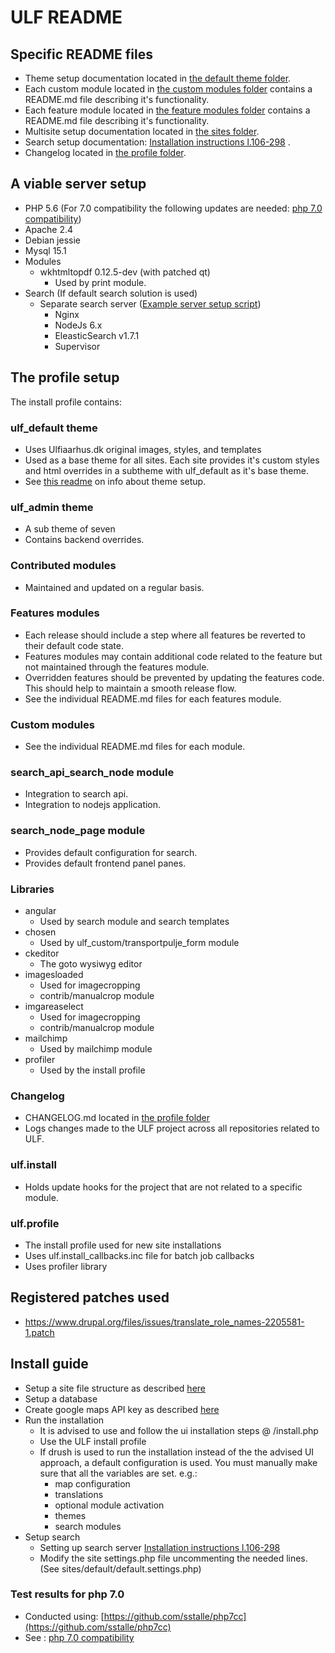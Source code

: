 # ULF README

## Specific README files
- Theme setup documentation located in [the default theme folder](https://github.com/uddannelse-laering-forloeb/ulf/tree/master/profiles/ulf/themes/ulf_default).
- Each custom module located in [the custom modules folder](https://github.com/uddannelse-laering-forloeb/ulf/tree/master/profiles/ulf/modules/ulf_custom) contains a README.md file describing it's functionality.
- Each feature module located in [the feature modules folder](https://github.com/uddannelse-laering-forloeb/ulf/tree/master/profiles/ulf/modules/features) contains a README.md file describing it's functionality.
- Multisite setup documentation located in [the sites folder](https://github.com/uddannelse-laering-forloeb/ulf/tree/master/profile-update/sites).
- Search setup documentation: [Installation instructions l.106-298](https://github.com/os2display/docs/blob/master/installation/prepare_server.sh#L106) .
- Changelog located in [the profile folder](https://github.com/uddannelse-laering-forloeb/ulf/tree/master/profiles/ulf/CHANGELOG.md).

## A viable server setup
- PHP 5.6 (For 7.0 compatibility the following updates are needed: [php 7.0 compatibility](https://github.com/uddannelse-laering-forloeb/ulf/blob/master/profiles/ulf/php7-0-test.json))
- Apache 2.4
- Debian jessie
- Mysql 15.1
- Modules
  - wkhtmltopdf 0.12.5-dev (with patched qt)
    - Used by print module.
- Search (If default search solution is used)
  - Separate search server ([Example server setup script](https://github.com/os2display/docs/blob/master/installation/prepare_server.sh))
    - Nginx
    - NodeJs 6.x
    - EleasticSearch v1.7.1
    - Supervisor

## The profile setup
The install profile contains:

### ulf_default theme
- Uses Ulfiaarhus.dk original images, styles, and templates
- Used as a base theme for all sites. Each site provides it's custom styles and
html overrides in a subtheme with ulf_default as it's base theme.
- See [this readme](https://github.com/uddannelse-laering-forloeb/ulf/tree/master/profiles/ulf/themes/ulf_default) on info about theme setup.

### ulf_admin theme
- A sub theme of seven
- Contains backend overrides.

### Contributed modules
- Maintained and updated on a regular basis.

### Features modules
- Each release should include a step where all features be reverted to their default code state.
- Features modules may contain additional code related to the feature but not maintained through the features module.
- Overridden features should be prevented by updating the features code. This should help to maintain a smooth release flow.
- See the individual README.md files for each features module.

### Custom modules
- See the individual README.md files for each module.

### search_api_search_node module
- Integration to search api.
- Integration to nodejs application.

### search_node_page module
- Provides default configuration for search.
- Provides default frontend panel panes.

### Libraries
- angular
  - Used by search module and search templates
- chosen
  - Used by ulf_custom/transportpulje_form module
- ckeditor
  - The goto wysiwyg editor
- imagesloaded
  - Used for imagecropping
  - contrib/manualcrop module
- imgareaselect
  - Used for imagecropping
  - contrib/manualcrop module
- mailchimp
  - Used by mailchimp module
- profiler
  - Used by the install profile

### Changelog
- CHANGELOG.md located in [the profile folder](https://github.com/uddannelse-laering-forloeb/ulf/tree/master/profiles/ulf/CHANGELOG.md)
- Logs changes made to the ULF project across all repositories related to ULF.

### ulf.install
- Holds update hooks for the project that are not related to a specific module.

### ulf.profile
- The install profile used for new site installations
- Uses ulf.install_callbacks.inc file for batch job callbacks
- Uses profiler library

## Registered patches used
* https://www.drupal.org/files/issues/translate_role_names-2205581-1.patch

## Install guide
- Setup a site file structure as described [here](https://github.com/uddannelse-laering-forloeb/ulf/tree/master/sites)
- Setup a database
- Create google maps API key as described [here](https://developers.google.com/maps/documentation/javascript/get-api-key)
- Run the installation
  - It is advised to use and follow the ui installation steps @ /install.php
  - Use the ULF install profile
  - If drush is used to run the installation instead of the the advised UI approach, a default configuration is used. You must manually make sure that all the variables are set.
  e.g.:
    - map configuration
    - translations
    - optional module activation
    - themes
    - search modules
- Setup search
  - Setting up search server [Installation instructions l.106-298](https://github.com/os2display/docs/blob/master/installation/prepare_server.sh#L106)
  - Modify the site settings.php file uncommenting the needed lines. (See sites/default/default.settings.php)

### Test results for php 7.0
* Conducted using: [https://github.com/sstalle/php7cc](https://github.com/sstalle/php7cc)
* See : [php 7.0 compatibility](https://github.com/uddannelse-laering-forloeb/ulf/blob/master/profiles/ulf/php7-0-test.json)
